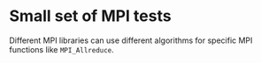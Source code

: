 # Small set of MPI tests
Different MPI libraries can use different algorithms for specific MPI functions like `MPI_Allreduce`.
